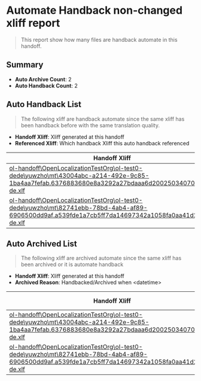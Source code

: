 # Automate Handback non-changed xliff report
> This report show how many files are handback automate in this handoff.

## Summary
* **Auto Archive Count**: 2
* **Auto Handback Count**: 2

## Auto Handback List
> The following xliff are handback automate since the same xliff has been handback before with the same translation quality.

* **Handoff Xliff**: Xliff generated at this handoff
* **Referenced Xliff**: Which handback Xliff this auto handback referenced

| Handoff Xliff | Referenced Xliff | 
| --- | --- | 
| [ol-handoff\OpenLocalizationTestOrg\ol-test0-dede\yuwzho\mt\43004abc-a214-492e-9c85-1ba4aa7fefab.6376883680e8a3292a27bdaaa6d200250340706d.de-de.xlf](https://github.com/OpenLocalizationTestOrg/ol-test0-handoff/blob/49716fd1b893206706c79d0cfbaa63ef9e28712d/ol-handoff/OpenLocalizationTestOrg/ol-test0-dede/yuwzho/mt/43004abc-a214-492e-9c85-1ba4aa7fefab.6376883680e8a3292a27bdaaa6d200250340706d.de-de.xlf) | [ol-handback\OpenLocalizationTestOrg\ol-test0-dede\yuwzho\ht\43004abc-a214-492e-9c85-1ba4aa7fefab.6376883680e8a3292a27bdaaa6d200250340706d.de-de.xlf](https://github.com/OpenLocalizationTestOrg/ol-test0-handback/blob/82b7fde3c46a7484ea70e29e110c80ada3fed04e/ol-handback/OpenLocalizationTestOrg/ol-test0-dede/yuwzho/ht/43004abc-a214-492e-9c85-1ba4aa7fefab.6376883680e8a3292a27bdaaa6d200250340706d.de-de.xlf) | 
| [ol-handoff\OpenLocalizationTestOrg\ol-test0-dede\yuwzho\mt\82741ebb-78bd-4ab4-af89-6906500dd9af.a539fde1a7cb5ff7da14697342a1058fa0aa41d2.de-de.xlf](https://github.com/OpenLocalizationTestOrg/ol-test0-handoff/blob/49716fd1b893206706c79d0cfbaa63ef9e28712d/ol-handoff/OpenLocalizationTestOrg/ol-test0-dede/yuwzho/mt/82741ebb-78bd-4ab4-af89-6906500dd9af.a539fde1a7cb5ff7da14697342a1058fa0aa41d2.de-de.xlf) | [ol-handback\OpenLocalizationTestOrg\ol-test0-dede\yuwzho\ht\82741ebb-78bd-4ab4-af89-6906500dd9af.a539fde1a7cb5ff7da14697342a1058fa0aa41d2.de-de.xlf](https://github.com/OpenLocalizationTestOrg/ol-test0-handback/blob/82b7fde3c46a7484ea70e29e110c80ada3fed04e/ol-handback/OpenLocalizationTestOrg/ol-test0-dede/yuwzho/ht/82741ebb-78bd-4ab4-af89-6906500dd9af.a539fde1a7cb5ff7da14697342a1058fa0aa41d2.de-de.xlf) | 

## Auto Archived List
> The following xliff are archived automate since the same xliff has been archived or it is automate handback

* **Handoff Xliff**: Xliff generated at this handoff
* **Archived Reason**: Handbacked/Archived when &lt;datetime&gt;

| Handoff Xliff | Archived Reason | 
| --- | --- | 
| [ol-handoff\OpenLocalizationTestOrg\ol-test0-dede\yuwzho\mt\43004abc-a214-492e-9c85-1ba4aa7fefab.6376883680e8a3292a27bdaaa6d200250340706d.de-de.xlf](https://github.com/OpenLocalizationTestOrg/ol-test0-handoff/blob/49716fd1b893206706c79d0cfbaa63ef9e28712d/ol-handoff/OpenLocalizationTestOrg/ol-test0-dede/yuwzho/mt/43004abc-a214-492e-9c85-1ba4aa7fefab.6376883680e8a3292a27bdaaa6d200250340706d.de-de.xlf) | Archived when 16/09/09 08:43 | 
| [ol-handoff\OpenLocalizationTestOrg\ol-test0-dede\yuwzho\mt\82741ebb-78bd-4ab4-af89-6906500dd9af.a539fde1a7cb5ff7da14697342a1058fa0aa41d2.de-de.xlf](https://github.com/OpenLocalizationTestOrg/ol-test0-handoff/blob/49716fd1b893206706c79d0cfbaa63ef9e28712d/ol-handoff/OpenLocalizationTestOrg/ol-test0-dede/yuwzho/mt/82741ebb-78bd-4ab4-af89-6906500dd9af.a539fde1a7cb5ff7da14697342a1058fa0aa41d2.de-de.xlf) | Handbacked | 

